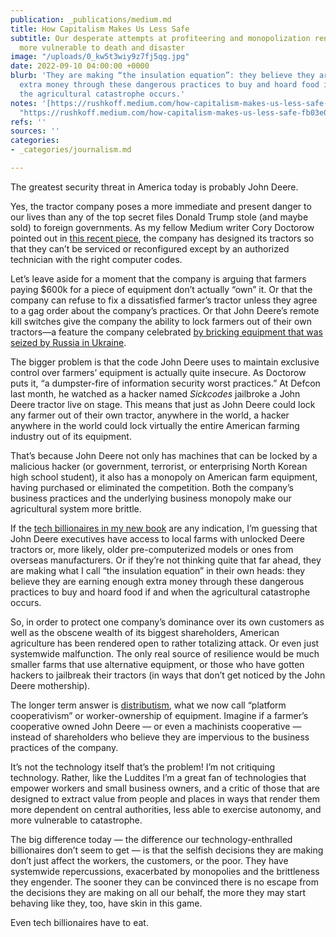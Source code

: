 ```yaml
---
publication: _publications/medium.md
title: How Capitalism Makes Us Less Safe
subtitle: Our desperate attempts at profiteering and monopolization render us all
  more vulnerable to death and disaster
image: "/uploads/0_kw5t3wiy9z7fj5qg.jpg"
date: 2022-09-10 04:00:00 +0000
blurb: 'They are making “the insulation equation”: they believe they are earning enough
  extra money through these dangerous practices to buy and hoard food if and when
  the agricultural catastrophe occurs.'
notes: '[https://rushkoff.medium.com/how-capitalism-makes-us-less-safe-fb03e0c0a422](https://rushkoff.medium.com/how-capitalism-makes-us-less-safe-fb03e0c0a422
  "https://rushkoff.medium.com/how-capitalism-makes-us-less-safe-fb03e0c0a422")'
refs: ''
sources: ''
categories:
- _categories/journalism.md

---
```

The greatest security threat in America today is probably John Deere.

Yes, the tractor company poses a more immediate and present danger to our lives than any of the top secret files Donald Trump stole (and maybe sold) to foreign governments. As my fellow Medium writer Cory Doctorow pointed out in [this recent piece](https://medium.com/@doctorow/this-weekend-i-watched-a-hacker-jailbreak-a-john-deere-tractor-live-on-stage-febbb0dc5a76), the company has designed its tractors so that they can’t be serviced or reconfigured except by an authorized technician with the right computer codes.

Let’s leave aside for a moment that the company is arguing that farmers paying $600k for a piece of equipment don’t actually “own” it. Or that the company can refuse to fix a dissatisfied farmer’s tractor unless they agree to a gag order about the company’s practices. Or that John Deere’s remote kill switches give the company the ability to lock farmers out of their own tractors—a feature the company celebrated [by bricking equipment that was seized by Russia in Ukraine](https://doctorow.medium.com/about-those-kill-switched-ukrainian-tractors-bc93f471b9c8).

The bigger problem is that the code John Deere uses to maintain exclusive control over farmers’ equipment is actually quite insecure. As Doctorow puts it, “a dumpster-fire of information security worst practices.” At Defcon last month, he watched as a hacker named _Sickcodes_ jailbroke a John Deere tractor live on stage. This means that just as John Deere could lock any farmer out of their own tractor, anywhere in the world, a hacker anywhere in the world could lock virtually the entire American farming industry out of its equipment.

That’s because John Deere not only has machines that can be locked by a malicious hacker (or government, terrorist, or enterprising North Korean high school student), it also has a monopoly on American farm equipment, having purchased or eliminated the competition. Both the company’s business practices and the underlying business monopoly make our agricultural system more brittle.

If the [tech billionaires in my new book](https://wwnorton.com/books/survival-of-the-richest) are any indication, I’m guessing that John Deere executives have access to local farms with unlocked Deere tractors or, more likely, older pre-computerized models or ones from overseas manufacturers. Or if they’re not thinking quite that far ahead, they are making what I call “the insulation equation” in their own heads: they believe they are earning enough extra money through these dangerous practices to buy and hoard food if and when the agricultural catastrophe occurs.

So, in order to protect one company’s dominance over its own customers as well as the obscene wealth of its biggest shareholders, American agriculture has been rendered open to rather totalizing attack. Or even just systemwide malfunction. The only real source of resilience would be much smaller farms that use alternative equipment, or those who have gotten hackers to jailbreak their tractors (in ways that don’t get noticed by the John Deere mothership).

The longer term answer is [distributism](https://rushkoff.medium.com/digital-distributism-52020e73de7), what we now call “platform cooperativism” or worker-ownership of equipment. Imagine if a farmer’s cooperative owned John Deere — or even a machinists cooperative — instead of shareholders who believe they are impervious to the business practices of the company.

It’s not the technology itself that’s the problem! I’m not critiquing technology. Rather, like the Luddites I’m a great fan of technologies that empower workers and small business owners, and a critic of those that are designed to extract value from people and places in ways that render them more dependent on central authorities, less able to exercise autonomy, and more vulnerable to catastrophe.

The big difference today — the difference our technology-enthralled billionaires don’t seem to get — is that the selfish decisions they are making don’t just affect the workers, the customers, or the poor. They have systemwide repercussions, exacerbated by monopolies and the brittleness they engender. The sooner they can be convinced there is no escape from the decisions they are making on all our behalf, the more they may start behaving like they, too, have skin in this game.

Even tech billionaires have to eat.

